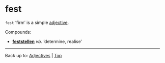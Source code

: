 # fest

`fest` ‘firm’ is a simple [adjective](../../index.md).

Compounds:
- **[feststellen](../../../verbs/f/fe/feststellen.md)** *vb.* ‘determine, realise’

----

Back up to: [Adjectives](../../index.md) | [Top](../../../index.md)
